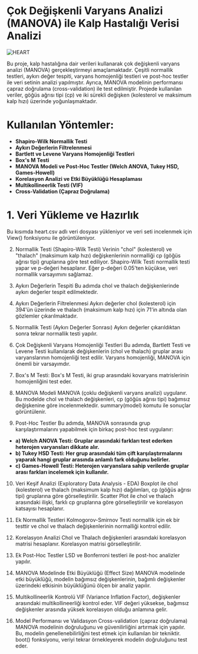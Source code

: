 # Çok Değişkenli Varyans Analizi (MANOVA) ile Kalp Hastalığı Verisi Analizi

![HEART](https://github.com/user-attachments/assets/1c54ef5d-a387-4905-9ae7-da5e856b0c13)

Bu proje, kalp hastalığına dair verileri kullanarak çok değişkenli varyans analizi (MANOVA) gerçekleştirmeyi amaçlamaktadır. Çeşitli normallik testleri, aykırı değer tespiti, varyans homojenliği testleri ve post-hoc testler ile veri setinin analizi yapılmıştır. Ayrıca, MANOVA modelinin performansı çapraz doğrulama (cross-validation) ile test edilmiştir. Projede kullanılan veriler, göğüs ağrısı tipi (cp) ve iki sürekli değişken (kolesterol ve maksimum kalp hızı) üzerinde yoğunlaşmaktadır.

# Kullanılan Yöntemler:

- **Shapiro-Wilk Normallik Testi**
- **Aykırı Değerlerin Filtrelenmesi**
- **Bartlett ve Levene Varyans Homojenliği Testleri**
- **Box's M Testi**
- **MANOVA Modeli ve Post-Hoc Testler (Welch ANOVA, Tukey HSD, Games-Howell)**
- **Korelasyon Analizi ve Etki Büyüklüğü Hesaplaması**
- **Multikollineerlik Testi (VIF)**
- **Cross-Validation (Çapraz Doğrulama)**

# 1. Veri Yükleme ve Hazırlık
Bu kısımda heart.csv adlı veri dosyası yükleniyor ve veri seti incelenmek için View() fonksiyonu ile görüntüleniyor.

2. Normallik Testi (Shapiro-Wilk Testi)
Verinin "chol" (kolesterol) ve "thalach" (maksimum kalp hızı) değişkenlerinin normalliği cp (göğüs ağrısı tipi) gruplarına göre test ediliyor. Shapiro-Wilk Testi normallik testi yapar ve p-değeri hesaplanır. Eğer p-değeri 0.05'ten küçükse, veri normallik varsayımını sağlamaz.

3. Aykırı Değerlerin Tespiti
Bu adımda chol ve thalach değişkenlerinde aykırı değerler tespit edilmektedir.

4. Aykırı Değerlerin Filtrelenmesi
Aykırı değerler chol (kolesterol) için 394'ün üzerinde ve thalach (maksimum kalp hızı) için 71'in altında olan gözlemler çıkarılmaktadır.

5. Normallik Testi (Aykırı Değerler Sonrası)
Aykırı değerler çıkarıldıktan sonra tekrar normallik testi yapılır.

6. Çok Değişkenli Varyans Homojenliği Testleri
Bu adımda, Bartlett Testi ve Levene Testi kullanılarak değişkenlerin (chol ve thalach) gruplar arası varyanslarının homojenliği test edilir. Varyans homojenliği, MANOVA için önemli bir varsayımdır.

7. Box's M Testi: Box's M Testi, iki grup arasındaki kovaryans matrislerinin homojenliğini test eder.

8. MANOVA Modeli
MANOVA (çoklu değişkenli varyans analizi) uygulanır. Bu modelde chol ve thalach değişkenleri, cp (göğüs ağrısı tipi) bağımsız değişkenine göre incelenmektedir. summary(model) komutu ile sonuçlar görüntülenir.

9. Post-Hoc Testler
Bu adımda, MANOVA sonrasında grup karşılaştırmalarını yapabilmek için birkaç post-hoc test uygulanır:

- **a) Welch ANOVA Testi: Gruplar arasındaki farkları test ederken heterojen varyansları dikkate alır.**
- **b) Tukey HSD Testi: Her grup arasındaki tüm çift karşılaştırmalarını yaparak hangi gruplar arasında anlamlı fark olduğunu belirler.**
- **c) Games-Howell Testi: Heterojen varyanslara sahip verilerde gruplar arası farkları incelemek için kullanılır.**

10. Veri Keşif Analizi (Exploratory Data Analysis - EDA)
Boxplot ile chol (kolesterol) ve thalach (maksimum kalp hızı) dağılımları, cp (göğüs ağrısı tipi) gruplarına göre görselleştirilir.
Scatter Plot ile chol ve thalach arasındaki ilişki, farklı cp gruplarına göre görselleştirilir ve korelasyon katsayısı hesaplanır.

11. Ek Normallik Testleri
Kolmogorov-Smirnov Testi normallik için ek bir testtir ve chol ve thalach değişkenlerinin normalliği kontrol edilir.

12. Korelasyon Analizi
Chol ve Thalach değişkenleri arasındaki korelasyon matrisi hesaplanır. Korelasyon matrisi görselleştirilir.

13. Ek Post-Hoc Testler
LSD ve Bonferroni testleri ile post-hoc analizler yapılır.

14. MANOVA Modelinde Etki Büyüklüğü (Effect Size)
MANOVA modelinde etki büyüklüğü, modelin bağımsız değişkenlerinin, bağımlı değişkenler üzerindeki etkisinin büyüklüğünü ölçen bir analiz yapılır.

15. Multikollineerlik Kontrolü
VIF (Variance Inflation Factor), değişkenler arasındaki multikollineerliği kontrol eder. VIF değeri yüksekse, bağımsız değişkenler arasında yüksek korelasyon olduğu anlamına gelir.

16. Model Performansı ve Validasyon
Cross-validation (çapraz doğrulama) MANOVA modelinin doğruluğunu ve güvenilirliğini artırmak için yapılır. Bu, modelin genellenebilirliğini test etmek için kullanılan bir tekniktir. boot() fonksiyonu, veriyi tekrar örnekleyerek modelin doğruluğunu test eder.








